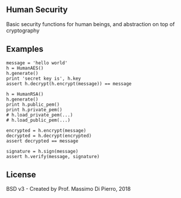 ## Human Security

Basic security functions for human beings, and abstraction on top of cryptography

## Examples

```       
message = 'hello world'
h = HumanAES()
h.generate()
print 'secret key is', h.key
assert h.decrypt(h.encrypt(message)) == message
    
h = HumanRSA()
h.generate()
print h.public_pem()
print h.private_pem()
# h.load_private_pem(...)
# h.load_public_pem(...)
    
encrypted = h.encrypt(message)
decrypted = h.decrypt(encrypted)
assert decrypted == message
    
signature = h.sign(message)
assert h.verify(message, signature)
```

## License

BSD v3 - Created by Prof. Massimo Di Pierro, 2018

